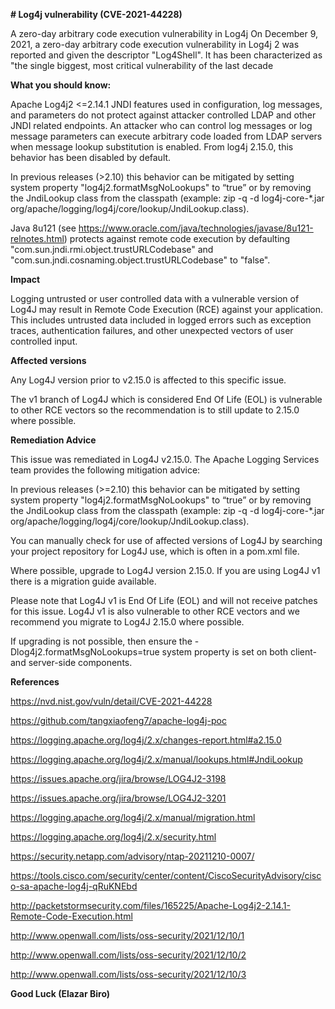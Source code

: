**# Log4j vulnerability (CVE-2021-44228)**

A zero-day arbitrary code execution vulnerability in Log4j
On December 9, 2021, a zero-day arbitrary code execution vulnerability in Log4j 2 was reported and given the descriptor "Log4Shell".
It has been characterized as "the single biggest, most critical vulnerability of the last decade

**What you should know:**

Apache Log4j2 <=2.14.1 JNDI features used in configuration, log messages, and parameters do not protect against attacker controlled LDAP and other JNDI related endpoints. An attacker who can control log messages or log message parameters can execute arbitrary code loaded from LDAP servers when message lookup substitution is enabled. From log4j 2.15.0, this behavior has been disabled by default. 

In previous releases (>2.10) this behavior can be mitigated by setting system property "log4j2.formatMsgNoLookups" to “true” or by removing the JndiLookup class from the classpath (example: zip -q -d log4j-core-*.jar org/apache/logging/log4j/core/lookup/JndiLookup.class). 

Java 8u121 (see https://www.oracle.com/java/technologies/javase/8u121-relnotes.html) protects against remote code execution by defaulting "com.sun.jndi.rmi.object.trustURLCodebase" and "com.sun.jndi.cosnaming.object.trustURLCodebase" to "false".


**Impact**

Logging untrusted or user controlled data with a vulnerable version of Log4J may result in Remote Code Execution (RCE) against your application. This includes untrusted data included in logged errors such as exception traces, authentication failures, and other unexpected vectors of user controlled input.

**Affected versions**

Any Log4J version prior to v2.15.0 is affected to this specific issue.

The v1 branch of Log4J which is considered End Of Life (EOL) is vulnerable to other RCE vectors so the recommendation is to still update to 2.15.0 where possible.

**Remediation Advice**

This issue was remediated in Log4J v2.15.0. The Apache Logging Services team provides the following mitigation advice:

In previous releases (>=2.10) this behavior can be mitigated by setting system property "log4j2.formatMsgNoLookups" to “true” or by removing the JndiLookup class from the classpath (example: zip -q -d log4j-core-*.jar org/apache/logging/log4j/core/lookup/JndiLookup.class).

You can manually check for use of affected versions of Log4J by searching your project repository for Log4J use, which is often in a pom.xml file.

Where possible, upgrade to Log4J version 2.15.0. If you are using Log4J v1 there is a migration guide available.

Please note that Log4J v1 is End Of Life (EOL) and will not receive patches for this issue. Log4J v1 is also vulnerable to other RCE vectors and we recommend you migrate to Log4J 2.15.0 where possible.

If upgrading is not possible, then ensure the -Dlog4j2.formatMsgNoLookups=true system property is set on both client- and server-side components.

**References**

https://nvd.nist.gov/vuln/detail/CVE-2021-44228

https://github.com/tangxiaofeng7/apache-log4j-poc

https://logging.apache.org/log4j/2.x/changes-report.html#a2.15.0

https://logging.apache.org/log4j/2.x/manual/lookups.html#JndiLookup

https://issues.apache.org/jira/browse/LOG4J2-3198

https://issues.apache.org/jira/browse/LOG4J2-3201

https://logging.apache.org/log4j/2.x/manual/migration.html

https://logging.apache.org/log4j/2.x/security.html

https://security.netapp.com/advisory/ntap-20211210-0007/

https://tools.cisco.com/security/center/content/CiscoSecurityAdvisory/cisco-sa-apache-log4j-qRuKNEbd

http://packetstormsecurity.com/files/165225/Apache-Log4j2-2.14.1-Remote-Code-Execution.html

http://www.openwall.com/lists/oss-security/2021/12/10/1

http://www.openwall.com/lists/oss-security/2021/12/10/2

http://www.openwall.com/lists/oss-security/2021/12/10/3


**Good Luck (Elazar Biro)**
